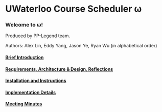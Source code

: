 # UWaterloo Course Scheduler ω

### Welcome to ω!

Produced by PP-Legend team.

Authors: Alex Lin, Eddy Yang, Jason Ye, Ryan Wu (in alphabetical order)

#### [Brief Introduction](https://git.uwaterloo.ca/q258wu/pplegend-project/-/wikis/Introduction)

#### [Requirements, Architecture & Design, Reflections](https://git.uwaterloo.ca/q258wu/pplegend-project/-/wikis/Requirements,-Architecture-&-Design,-Reflections)

#### [Installation and Instructions](https://git.uwaterloo.ca/q258wu/pplegend-project/-/wikis/Installation-and-Instructions)

#### [Implementation Details](https://git.uwaterloo.ca/q258wu/pplegend-project/-/wikis/Implementation-Details)

#### [Meeting Minutes](https://git.uwaterloo.ca/q258wu/pplegend-project/-/wikis/Meeting-Minutes)





